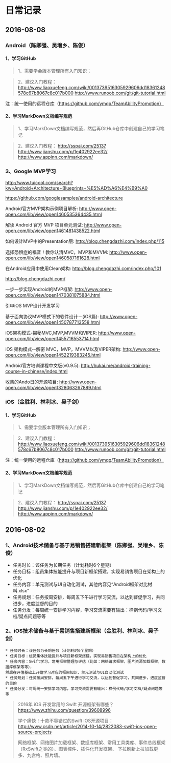 # 日常记录




## 2016-08-08
### Android（陈卿强、吴增乡、陈俊）

#### 1、学习GitHub
> 1、需要学会版本管理所有入门知识；

> 2、建议入门教程：
    http://www.liaoxuefeng.com/wiki/0013739516305929606dd18361248578c67b8067c8c017b000
    http://www.runoob.com/git/git-tutorial.html

注：统一使用的远程仓库（https://github.com/ymqq/TeamAbilityPromotion）

#### 2、学习MarkDown文档编写规范
> 1、学习MarkDown文档编写规范，然后再GitHub仓库中创建自己的学习笔记

> 2、建议入门教程：
    http://sspai.com/25137
    http://www.jianshu.com/p/1e402922ee32/
    http://www.appinn.com/markdown/

### 3、Google MVP学习

http://www.tuicool.com/search?kw=Android+Architecture+Blueprints+%E5%AD%A6%E4%B9%A0

https://github.com/googlesamples/android-architecture


Android官方MVP架构示例项目解析: http://www.open-open.com/lib/view/open1460535364435.html

解读 Android 官方 MVP 项目单元测试: http://www.open-open.com/lib/view/open1461481438522.html

如何设计MVP中的Presentation层: http://blog.chengdazhi.com/index.php/115

选择恐惧症的福音！教你认清MVC，MVP和MVVM: http://www.open-open.com/lib/view/open1460587161628.html

在Android应用中使用Clean架构: http://blog.chengdazhi.com/index.php/101

http://blog.chengdazhi.com/

一步一步实现Android的MVP框架: http://www.open-open.com/lib/view/open1470381075884.html


引申iOS MVP设计开发学习

基于面向协议MVP模式下的软件设计－(iOS篇): http://www.open-open.com/lib/view/open1450787713558.html

iOS架构模式-揭秘MVC,MVP,MVVM和VIPER: http://www.open-open.com/lib/view/open1455716553714.html

iOS 架构模式--解密 MVC，MVP，MVVM以及VIPER架构: http://www.open-open.com/lib/view/open1452219383245.html



Android官方培训课程中文版(v0.9.5): http://hukai.me/android-training-course-in-chinese/index.html

收集的Ando日的开源项目: http://www.open-open.com/lib/view/open1328063267889.html




### iOS（金胜利、林利冰、吴子剑）

#### 1、学习GitHub
> 1、需要学会版本管理所有入门知识；

> 2、建议入门教程：
    http://www.liaoxuefeng.com/wiki/0013739516305929606dd18361248578c67b8067c8c017b000
    http://www.runoob.com/git/git-tutorial.html

注：统一使用的远程仓库（https://github.com/ymqq/TeamAbilityPromotion）

#### 2、学习MarkDown文档编写规范
> 1、学习MarkDown文档编写规范，然后再GitHub仓库中创建自己的学习笔记

> 2、建议入门教程：
    http://sspai.com/25137
    http://www.jianshu.com/p/1e402922ee32/
    http://www.appinn.com/markdown/




## 2016-08-02
### 1、Android技术储备与基于易销售搭建新框架（陈卿强、吴增乡、陈俊）

* 任务时长：该任务为长期任务（计划耗时6个星期）
* 任务目标：组员集体技能提升与项目新框架搭建，实现易销售项目在架构上的优化
* 任务内容：单元测试与UI自动化测试，其他内容见“Android框架对比材料.xlsx”
* 任务规划：任务按周安排，每周五下午进行学习交流，以达到督促学习，共同进步，进度监督的目的
* 任务分发：每周统一安排学习内容，学习交流需要有输出：样例代码/学习文档/疑点问题等等



### 2、iOS技术储备与基于易销售搭建新框架（金胜利、林利冰、吴子剑）

    * 任务时长：该任务为长期任务（计划耗时6个星期）
    * 任务目标：组员集体技能提升与项目新框架搭建，实现易销售项目在架构上的优化
    * 任务内容：Swift学习，常用框架整理与评估（比如：网络请求框架，图片资源加载框架，数据库框架等等），
    然后在评估基础上开始学习对应的框架知识，单元测试与UI自动化测试
    * 任务规划：任务按周安排，每周五下午进行学习交流，以达到督促学习，共同进步，进度监督的目的
    * 任务分发：每周统一安排学习内容，学习交流需要有输出：样例代码/学习文档/疑点问题等等

> 2016年 iOS 开发常用的 Swift 开源框架有哪些？https://www.zhihu.com/question/39608996
>
> 学个痛快！十款不容错过的Swift iOS开源项目：http://www.csdn.net/article/2014-10-14/2822083-swift-ios-open-source-projects
>
> 网络框架、网络图片加载框架、数据库框架、常用工具类库、事件总线框架（RxSwift之类的）、图表控件、插件化开发框架、
下拉刷新上拉加载更多、九宫格、照片墙。

